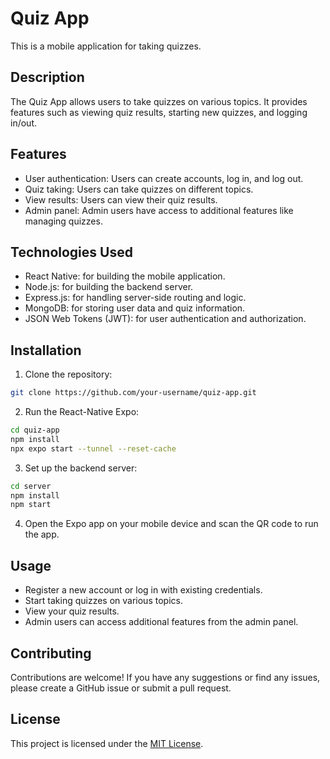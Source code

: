 # Quiz App

This is a mobile application for taking quizzes.

## Description

The Quiz App allows users to take quizzes on various topics. It provides features such as viewing quiz results, starting new quizzes, and logging in/out.

## Features

- User authentication: Users can create accounts, log in, and log out.
- Quiz taking: Users can take quizzes on different topics.
- View results: Users can view their quiz results.
- Admin panel: Admin users have access to additional features like managing quizzes.

## Technologies Used

- React Native: for building the mobile application.
- Node.js: for building the backend server.
- Express.js: for handling server-side routing and logic.
- MongoDB: for storing user data and quiz information.
- JSON Web Tokens (JWT): for user authentication and authorization.

## Installation

1. Clone the repository: 
```bash
git clone https://github.com/your-username/quiz-app.git
```

2. Run the React-Native Expo:
```bash
cd quiz-app
npm install
npx expo start --tunnel --reset-cache
```

3. Set up the backend server:
```bash
cd server
npm install
npm start
```

4. Open the Expo app on your mobile device and scan the QR code to run the app.

## Usage

- Register a new account or log in with existing credentials.
- Start taking quizzes on various topics.
- View your quiz results.
- Admin users can access additional features from the admin panel.

## Contributing

Contributions are welcome! If you have any suggestions or find any issues, please create a GitHub issue or submit a pull request.

## License

This project is licensed under the [MIT License](LICENSE).
